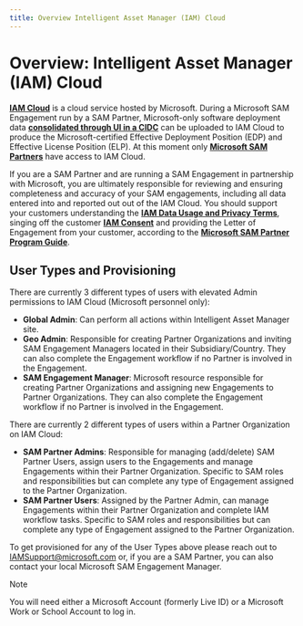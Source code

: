 ```yaml
---
title: Overview Intelligent Asset Manager (IAM) Cloud
---
```

# Overview: Intelligent Asset Manager (IAM) Cloud

[**IAM Cloud**](https://www.intelligentassetmanager.com/) is a cloud service hosted by Microsoft. During a Microsoft SAM Engagement run by a SAM Partner, Microsoft-only software deployment data [**consolidated through UI in a CIDC**](UI.md) can be uploaded to IAM Cloud to produce the Microsoft-certified Effective Deployment Position (EDP) and Effective License Position (ELP). At this moment only [**Microsoft SAM Partners**](key-users.md) have access to IAM Cloud.

If you are a SAM Partner and are running a SAM Engagement in partnership with Microsoft, you are ultimately responsible for reviewing and ensuring completeness and accuracy of your SAM engagements, including all data entered into and reported out out of the IAM Cloud. You should support your customers understanding the [**IAM Data Usage and Privacy Terms**](https://aka.ms/iamdatausage), singing off the customer [**IAM Consent**](../Tutorials/SAM-Partners/preparation.md) and providing the Letter of Engagement from your customer, according to the [**Microsoft SAM Partner Program Guide**](https://partner.microsoft.com/en-US/Licensing/software-asset-management#Navigated_Rich_Text_Node_2_SAM_Incentives).

## User Types and Provisioning

There are currently 3 different types of users with elevated Admin permissions to IAM Cloud (Microsoft personnel only):

- **Global Admin**: Can perform all actions within Intelligent Asset Manager site.
- **Geo Admin**: Responsible for creating Partner Organizations and inviting SAM Engagement Managers located in their Subsidiary/Country. They can also complete the Engagement workflow if no Partner is involved in the Engagement.
- **SAM Engagement Manager**: Microsoft resource responsible for creating Partner Organizations and assigning new Engagements to Partner Organizations. They can also complete the Engagement workflow if no Partner is involved in the Engagement.

There are currently 2 different types of users within a Partner Organization on IAM Cloud:

- **SAM Partner Admins**: Responsible for managing (add/delete) SAM Partner Users, assign users to the Engagements and manage Engagements within their Partner Organization. Specific to SAM roles and responsibilities but can complete any type of Engagement assigned to the Partner Organization.
- **SAM Partner Users**: Assigned by the Partner Admin, can manage Engagements within their Partner Organization and complete IAM workflow tasks. Specific to SAM roles and responsibilities but can complete any type of Engagement assigned to the Partner Organization.

To get provisioned for any of the User Types above please reach out to IAMSupport@microsoft.com or, if you are a SAM Partner, you can also contact your local Microsoft SAM Engagement Manager.

>[!NOTE]
> You will need either a Microsoft Account (formerly Live ID) or a Microsoft Work or School Account to log in.